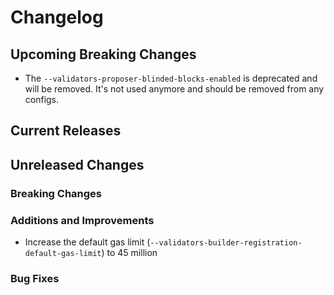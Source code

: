 # Changelog

## Upcoming Breaking Changes
- The `--validators-proposer-blinded-blocks-enabled` is deprecated and will be removed. It's not used anymore and should be removed from any configs.

## Current Releases

## Unreleased Changes

### Breaking Changes

### Additions and Improvements
- Increase the default gas limit (`--validators-builder-registration-default-gas-limit`) to 45 million

### Bug Fixes
